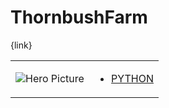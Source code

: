 # ThornbushFarm 

{link}
<table>
<tr>
<td>

![Hero Picture](hero.png?raw=true "Hero Picture")

</td>
<td>
<ul>
<li>

[PYTHON](ThornbushFarm.py)

</li>
</td>
</tr>
<table>